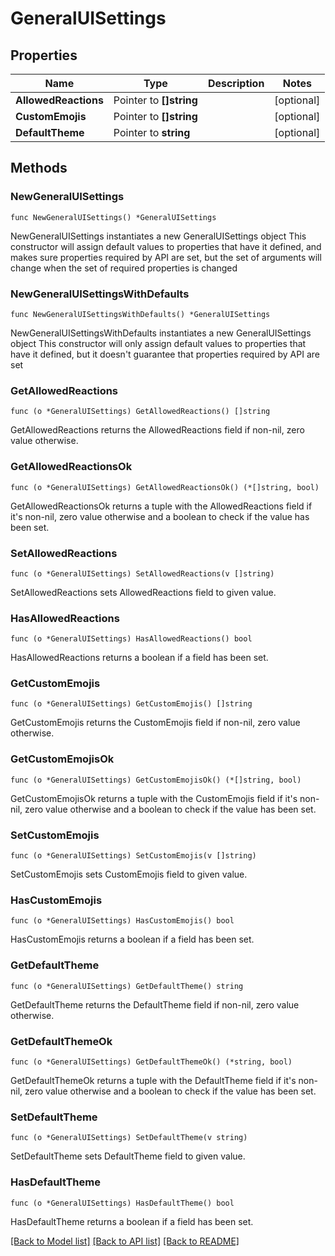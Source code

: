 # GeneralUISettings

## Properties

Name | Type | Description | Notes
------------ | ------------- | ------------- | -------------
**AllowedReactions** | Pointer to **[]string** |  | [optional] 
**CustomEmojis** | Pointer to **[]string** |  | [optional] 
**DefaultTheme** | Pointer to **string** |  | [optional] 

## Methods

### NewGeneralUISettings

`func NewGeneralUISettings() *GeneralUISettings`

NewGeneralUISettings instantiates a new GeneralUISettings object
This constructor will assign default values to properties that have it defined,
and makes sure properties required by API are set, but the set of arguments
will change when the set of required properties is changed

### NewGeneralUISettingsWithDefaults

`func NewGeneralUISettingsWithDefaults() *GeneralUISettings`

NewGeneralUISettingsWithDefaults instantiates a new GeneralUISettings object
This constructor will only assign default values to properties that have it defined,
but it doesn't guarantee that properties required by API are set

### GetAllowedReactions

`func (o *GeneralUISettings) GetAllowedReactions() []string`

GetAllowedReactions returns the AllowedReactions field if non-nil, zero value otherwise.

### GetAllowedReactionsOk

`func (o *GeneralUISettings) GetAllowedReactionsOk() (*[]string, bool)`

GetAllowedReactionsOk returns a tuple with the AllowedReactions field if it's non-nil, zero value otherwise
and a boolean to check if the value has been set.

### SetAllowedReactions

`func (o *GeneralUISettings) SetAllowedReactions(v []string)`

SetAllowedReactions sets AllowedReactions field to given value.

### HasAllowedReactions

`func (o *GeneralUISettings) HasAllowedReactions() bool`

HasAllowedReactions returns a boolean if a field has been set.

### GetCustomEmojis

`func (o *GeneralUISettings) GetCustomEmojis() []string`

GetCustomEmojis returns the CustomEmojis field if non-nil, zero value otherwise.

### GetCustomEmojisOk

`func (o *GeneralUISettings) GetCustomEmojisOk() (*[]string, bool)`

GetCustomEmojisOk returns a tuple with the CustomEmojis field if it's non-nil, zero value otherwise
and a boolean to check if the value has been set.

### SetCustomEmojis

`func (o *GeneralUISettings) SetCustomEmojis(v []string)`

SetCustomEmojis sets CustomEmojis field to given value.

### HasCustomEmojis

`func (o *GeneralUISettings) HasCustomEmojis() bool`

HasCustomEmojis returns a boolean if a field has been set.

### GetDefaultTheme

`func (o *GeneralUISettings) GetDefaultTheme() string`

GetDefaultTheme returns the DefaultTheme field if non-nil, zero value otherwise.

### GetDefaultThemeOk

`func (o *GeneralUISettings) GetDefaultThemeOk() (*string, bool)`

GetDefaultThemeOk returns a tuple with the DefaultTheme field if it's non-nil, zero value otherwise
and a boolean to check if the value has been set.

### SetDefaultTheme

`func (o *GeneralUISettings) SetDefaultTheme(v string)`

SetDefaultTheme sets DefaultTheme field to given value.

### HasDefaultTheme

`func (o *GeneralUISettings) HasDefaultTheme() bool`

HasDefaultTheme returns a boolean if a field has been set.


[[Back to Model list]](../README.md#documentation-for-models) [[Back to API list]](../README.md#documentation-for-api-endpoints) [[Back to README]](../README.md)


